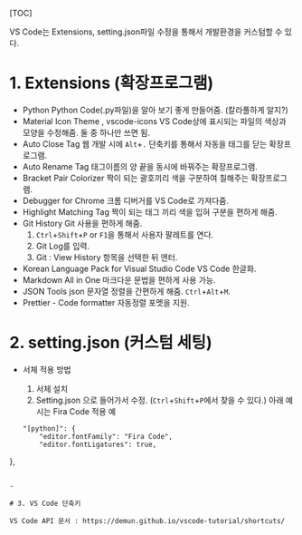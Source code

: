 [TOC]

VS Code는 Extensions, setting.json파일 수정을 통해서 개발환경을 커스텀할 수 있다.

# 1. Extensions (확장프로그램)

- Python
  Python Code(.py파일)을 알아 보기 좋게 만들어줌. (칼라풀하게 알지?)
- Material Icon Theme , vscode-icons
  VS Code상에 표시되는 파일의 색상과 모양을 수정해줌. 둘 중 하나만 쓰면 됨.
- Auto Close Tag
  웹 개발 시에 `Alt`+`.` 단축키를 통해서 자동을 태그를 닫는 확장프로그램.
- Auto Rename Tag
  태그이름의 양 끝을 동시에 바꿔주는 확장프로그램.
- Bracket Pair Colorizer
  짝이 되는 괄호끼리 색을 구분하여 칠해주는 확장프로그램.
- Debugger for Chrome
  크롬 디버거를 VS Code로 가져다줌.
- Highlight Matching Tag
  짝이 되는 태그 끼리 색을 입혀 구분을 편하게 해줌.
- Git History
  Git 사용을 편하게 해줌.
  1. `Ctrl`+`Shift`+`P` or `F1`을 통해서 사용자 팔레트를 연다.
  2. Git Log를 입력.
  3. Git : View History 항목을 선택한 뒤 엔터.
- Korean Language Pack for Visual Studio Code
  VS Code 한글화.
- Markdown All in One
  마크다운 문법을 편하게 사용 가능.
- JSON Tools
  json 문자열 정렬을 간편하게 해줌. `Ctrl`+`Alt`+`M`.
- Prettier - Code formatter
  자동정렬 포멧을 지원.

# 2. setting.json (커스텀 세팅)

- 서체 적용 방법
  1) 서체 설치
  2) Setting.json 으로 들어가서 수정. (`Ctrl`+`Shift`+`P`에서 찾을 수 있다.)
      아래 예시는 Fira Code 적용 예

  ```
  "[python]": {
      "editor.fontFamily": "Fira Code",
      "editor.fontLigatures": true,
},
  ```
  
- 

# 3. VS Code 단축키

VS Code API 문서 : https://demun.github.io/vscode-tutorial/shortcuts/